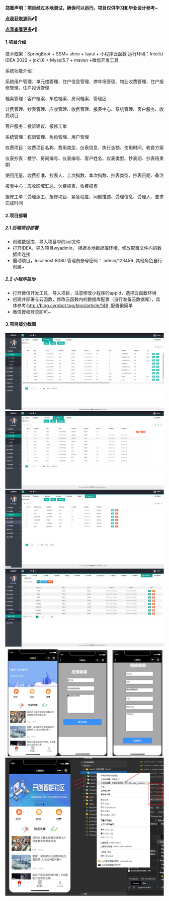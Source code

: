 **郑重声明：项目经过本地测试，确保可以运行。项目仅供学习和毕业设计参考~**
 
**[点我获取源码](https://x-x.fun/e/MZ2aeaa1c2x3T)💕🤞**

 **[点我查看更多](http://blog.cyrobot.top/blog)💕🤞** 

#### 1.项目介绍
技术框架：SpringBoot + SSM+ shiro + layui + 小程序云函数
运行环境：IntelliJ IDEA 2022 + jdk1.8 + Mysql5.7 + maven +微信开发工具

系统功能介绍：

系统用户管理、单元楼管理、住户信息管理、停车场管理、物业收费管理、住户报修管理、住户投诉管理

档案管理：客户档案、车位档案、房间档案、管理区

计费管理、抄表管理、应收管理、收费管理、报表中心、系统管理、客户服务、收费项目

客户服务：投诉建议、报修工单

系统管理：权限管理、角色管理、用户管理

收费项目：收费项目名称、费用类型、仪表信息、执行金额、使用时间、收费方案

仪表抄表：楼宇、房间编号、仪表编号、客户姓名、仪表类型、抄表期、抄表结束期

使用用量、收费标准、抄表人、上次指数、本次指数、抄表类型、抄表日期、备注

报表中心：应收区域汇总、欠费报表、收费报表

报修工单：受理派工、报修项目、紧急程度、问题描述、受理信息、受理人、要求完成时间

#### 2.项目部署
##### 2.1 后端项目部署

- 创建数据库，导入项目中的sql文件
- 打开IDEA，导入项目wyadmin， 根据本地数据库环境，修改配置文件内的数据库连接
- 启动项目，localhost:8080  管理员账号密码： admin/123456 ,其他角色自行创建~

##### 2.2 小程序启动

- 打开微信开发工具，导入项目，注意修改小程序的appid，选择云函数环境
- 创建并部署与云函数，修改云函数内的数据库配置（自行准备云数据库），具体参考:http://blog.cyrobot.top/blog/article/148 ,配置很简单
- 微信授权登录即可~

#### 3.项目部分截图
![输入图片说明](1.png)![输入图片说明](2.png)![输入图片说明](3.png)![输入图片说明](4.png)![输入图片说明](9.png)![输入图片说明](8.png)
